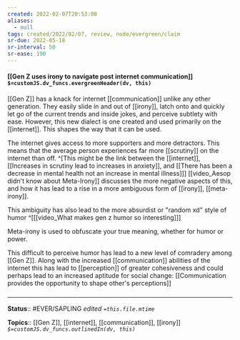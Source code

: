 ```yaml
---
created: 2022-02-07T20:53:00 
aliases:
  - null
tags: created/2022/02/07, review, node/evergreen/claim
sr-due: 2022-05-18
sr-interval: 50
sr-ease: 190
---
```


#### [[Gen Z uses irony to navigate post internet communication]] `$=customJS.dv_funcs.evergreenHeader(dv, this)`

[[Gen Z]] has a knack for internet [[communication]] unlike any other generation. They easily slide in and out of [[irony]], latch onto and quickly let go of the current trends and inside jokes, and perceive subtlety with ease.
However, this new dialect is one created and used primarily on the [[internet]]. This shapes the way that it can be used.

The internet gives access to more supporters and more detractors. This means that the average person experiences far more [[scrutiny]] on the internet than off. 
^[This might be the link between the [[internet]], [[Increases in scrutiny lead to increases in anxiety]], and [[There has been a decrease in mental health not an increase in mental illness]]]
[[video_Aesop didn't know about Meta-Irony]] discusses the more negative aspects of this, and how it has lead to a rise in a more ambiguous form of [[irony]], [[meta-irony]].

This ambiguity has also lead to the more absurdist or "random xd" style of humor 
^[[[video_What makes gen z humor so interesting]]]

Meta-irony is used to obfuscate your true meaning, whether for humor or power.

This difficult to perceive humor has lead to a new level of comradery among [[Gen Z]].
Along with the increased [[communication]] abilities of the internet this has lead to [[perception]] of greater cohesiveness and could perhaps
lead to an increased aptitude for social change:
[[Communication provides the opportunity to shape other's perceptions]]

### <hr class="footnote"/>

**Status**:: #EVER/SAPLING 
*edited `=this.file.mtime`*

**Topics**:: [[Gen Z]], [[internet]], [[communication]], [[irony]]
*`$=customJS.dv_funcs.outlinedIn(dv, this)`*
